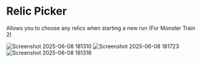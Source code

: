 # Relic Picker

Allows you to choose any relics when starting a new run (For Monster Train 2)

![Screenshot 2025-06-08 181310](https://github.com/user-attachments/assets/a7c3d248-511c-44a3-b745-c4e2c401b6ef)
![Screenshot 2025-06-08 181723](https://github.com/user-attachments/assets/1a09af63-65d6-467f-bc04-bf874cf5bdb7)
![Screenshot 2025-06-08 181318](https://github.com/user-attachments/assets/6855d12d-aba4-4ee5-beba-9b82e562e81d)
